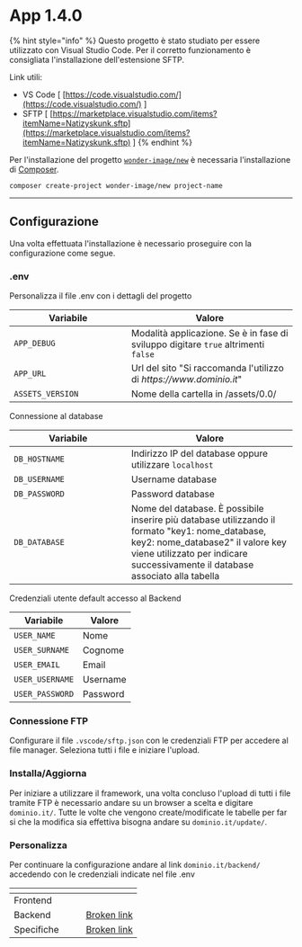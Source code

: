 # App 1.4.0

{% hint style="info" %}
Questo progetto è stato studiato per essere utilizzato con Visual Studio Code. Per il corretto funzionamento è consigliata l'installazione dell'estensione SFTP.

Link utili:

* VS Code \[ [https://code.visualstudio.com/](https://code.visualstudio.com/) ]
* SFTP \[ [https://marketplace.visualstudio.com/items?itemName=Natizyskunk.sftp](https://marketplace.visualstudio.com/items?itemName=Natizyskunk.sftp) ]
{% endhint %}

Per l'installazione del progetto [`wonder-image/new`](https://github.com/wonder-image/new) è necessaria l'installazione di [Composer](https://getcomposer.org/).

```
composer create-project wonder-image/new project-name
```

***

## Configurazione

Una volta effettuata l'installazione è necessario proseguire con la configurazione come segue.

### .env

Personalizza il file .env con i dettagli del progetto

<table><thead><tr><th width="193">Variabile</th><th>Valore</th></tr></thead><tbody><tr><td><code>APP_DEBUG</code></td><td>Modalità applicazione. Se è in fase di sviluppo digitare <code>true</code> altrimenti <code>false</code></td></tr><tr><td><code>APP_URL</code></td><td>Url del sito "Si raccomanda l'utilizzo di <em>https://www.dominio.it</em>"</td></tr><tr><td><code>ASSETS_VERSION</code></td><td>Nome della cartella in /assets/0.0/</td></tr></tbody></table>

Connessione al database

<table><thead><tr><th width="193">Variabile</th><th>Valore</th></tr></thead><tbody><tr><td><code>DB_HOSTNAME</code></td><td>Indirizzo IP del database oppure utilizzare <code>localhost</code></td></tr><tr><td><code>DB_USERNAME</code></td><td>Username database</td></tr><tr><td><code>DB_PASSWORD</code></td><td>Password database</td></tr><tr><td><code>DB_DATABASE</code></td><td>Nome del database. È possibile inserire più database utilizzando il formato "key1: nome_database, key2: nome_database2" il valore key viene utilizzato per indicare successivamente il database associato alla tabella</td></tr></tbody></table>

Credenziali utente default accesso al Backend

| Variabile       | Valore   |
| --------------- | -------- |
| `USER_NAME`     | Nome     |
| `USER_SURNAME`  | Cognome  |
| `USER_EMAIL`    | Email    |
| `USER_USERNAME` | Username |
| `USER_PASSWORD` | Password |

### Connessione FTP

Configurare il file `.vscode/sftp.json` con le credenziali FTP per accedere al file manager. Seleziona tutti i file e iniziare l'upload.

### Installa/Aggiorna

Per iniziare a utilizzare il framework, una volta concluso l'upload di tutti i file tramite FTP è necessario andare su un browser a scelta e digitare `dominio.it/`. Tutte le volte che vengono create/modificate le tabelle per far si che la modifica sia effettiva bisogna andare su `dominio.it/update/`.

### Personalizza

Per continuare la configurazione andare al link `dominio.it/backend/` accedendo con le credenziali indicate nel file .env



<table data-view="cards"><thead><tr><th></th><th></th><th></th><th data-hidden data-card-target data-type="content-ref"></th></tr></thead><tbody><tr><td>Frontend</td><td></td><td></td><td></td></tr><tr><td>Backend</td><td></td><td></td><td><a href="broken-reference">Broken link</a></td></tr><tr><td>Specifiche</td><td></td><td></td><td><a href="broken-reference">Broken link</a></td></tr></tbody></table>

